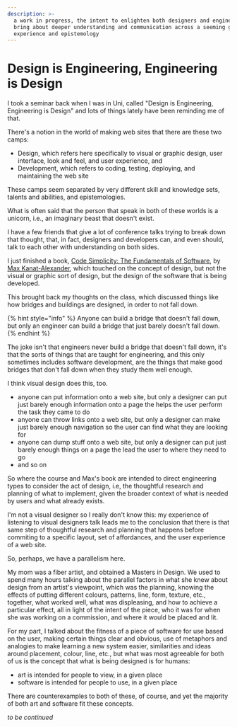```yaml
---
description: >-
  a work in progress, the intent to enlighten both designers and engineers, to
  bring about deeper understanding and communication across a seeming gulf of
  experience and epistemology
---
```


# Design is Engineering, Engineering is Design

I took a seminar back when I was in Uni, called "Design is Engineering, Engineering is Design" and lots of things lately have been reminding me of that.

There's a notion in the world of making web sites that there are these two camps:

* Design, which refers here specifically to visual or graphic design, user interface, look and feel, and user experience, and
* Development, which refers to coding, testing, deploying, and maintaining the web site

These camps seem separated by very different skill and knowledge sets, talents and abilities, and epistemologies.

What is often said that the person that speak in both of these worlds is a unicorn, i.e., an imaginary beast that doesn't exist.

I have a few friends that give a lot of conference talks trying to break down that thought, that, in fact, designers and developers can, and even should, talk to each other with understanding on both sides.

I just finished a book, [Code Simplicity: The Fundamentals of Software](https://www.goodreads.com/book/show/18912511-code-simplicity), by [Max Kanat-Alexander](https://www.goodreads.com/author/show/5389838.Max_Kanat_Alexander), which touched on the concept of design, but not the visual or graphic sort of design, but the design of the software that is being developed.

This brought back my thoughts on the class, which discussed things like how bridges and buildings are designed, in order to not fall down.

{% hint style="info" %}
Anyone can build a bridge that doesn't fall down, but only an engineer can build a bridge that just barely doesn't fall down.
{% endhint %}

The joke isn't that engineers never build a bridge that doesn't fall down, it's that the sorts of things that are taught for engineering, and this only sometimes includes software development, are the things that make good bridges that don't fall down when they study them well enough.

I think visual design does this, too. 

* anyone can put information onto a web site, but only a designer can put just barely enough information onto a page the helps the user perform the task they came to do
* anyone can throw links onto a web site, but only a designer can make just barely enough navigation so the user can find what they are looking for
* anyone can dump stuff onto a web site, but only a designer can put just barely enough things on a page the lead the user to where they need to go
* and so on

So where the course and Max's book are intended to direct engineering types to consider the act of design, i.e, the thoughtful research and planning of what to implement, given the broader context of what is needed by users and what already exists.

I'm not a visual designer so I really don't know this: my experience of listening to visual designers talk leads me to the conclusion that there is that same step of thoughtful research and planning that happens before commiting to a specific layout, set of affordances, and the user experience of a web site.

So, perhaps, we have a parallelism here. 

My mom was a fiber artist, and obtained a Masters in Design. We used to spend many hours talking about the parallel factors in what she knew about design from an artist's viewpoint, which was the planning, knowing the effects of putting different colours, patterns, line, form, texture, etc., together, what worked well, what was displeasing, and how to achieve a particular effect, all in light of the intent of the piece, who it was for when she was working on a commission, and where it would be placed and lit.

For my part, I talked about the fitness of a piece of software for use based on the user, making certain things clear and obvious, use of metaphors and analogies to make learning a new system easier, similarities and ideas around placement, colour, line, etc., but what was most agreeable for both of us is the concept that what is being designed is for humans:

* art is intended for people to view, in a given place
* software is intended for people to use, in a given place

There are counterexamples to both of these, of course, and yet the majority of both art and software fit these concepts.

_to be continued_

